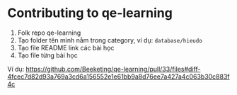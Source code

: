 # Contributing to qe-learning

1. Folk repo qe-learning
2. Tạo folder tên mình nằm trong category, ví dụ: `database/hieudo`
3. Tạo file README link các bài học
4. Tạo file từng bài học

Ví dụ: https://github.com/Beeketing/qe-learning/pull/33/files#diff-4fcec7d82d93a769a3cd6a156552e1e61bb9a8d76ee7a427a4c063b30c883f4c